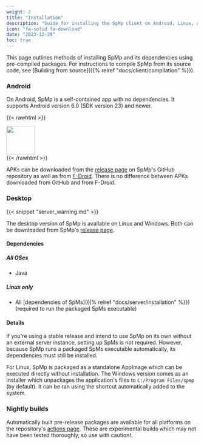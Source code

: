 ```yaml
---
weight: 2
title: "Installation"
description: "Guide for installing the SpMp client on Android, Linux, and Windows"
icon: "fa-solid fa-download"
date: "2023-12-20"
toc: true
---
```


This page outlines methods of installing SpMp and its dependencies using pre-compiled packages. For instructions to compile SpMp from its source code, see [Building from source]({{% relref "docs/client/compilation" %}}).

### Android

On Android, SpMp is a self-contained app with no dependencies. It supports Android version 6.0 (SDK version 23) and newer.

{{< rawhtml >}}
<div>
<a href="https://f-droid.org/en/packages/com.toasterofbread.spmp/">
<img src="https://fdroid.gitlab.io/artwork/badge/get-it-on.png" style="height: 75px">
</a>
</div>
{{< /rawhtml >}}

APKs can be downloaded from the [release page](https://github.com/toasterofbread/spmp/releases) on SpMp's GitHub repository as well as from [F-Droid](https://f-droid.org/en/packages/com.toasterofbread.spmp/). There is no difference between APKs downloaded from GitHub and from F-Droid.

### Desktop

{{< snippet "server_warning.md" >}}

The desktop version of SpMp is available on Linux and Windows. Both can be downloaded from SpMp's [release page](https://github.com/toasterofbread/spmp/releases).

#### Dependencies
##### All OSes

- Java

##### Linux only

- All [dependencies of SpMs]({{% relref "docs/server/installation" %}}) (required to run the packaged SpMs executable)

#### Details

If you're using a stable release and intend to use SpMp on its own without an external server instance, setting up SpMs is not required. However, because SpMp runs a packaged SpMs executable automatically, its dependencies must still be installed.

For Linux, SpMp is packaged as a standalone AppImage which can be executed directly without installation. The Windows version comes as an installer which unpackages the application's files to `C:/Program Files/spmp` (by default). It can be ran using the shortcut automatically added to the system.

### Nightly builds

Automatically built pre-release packages are available for all platforms on the repository's [actions page](https://github.com/toasterofbread/spmp/actions). These are experimental builds which may not have been tested thoroughly, so use with caution!.
